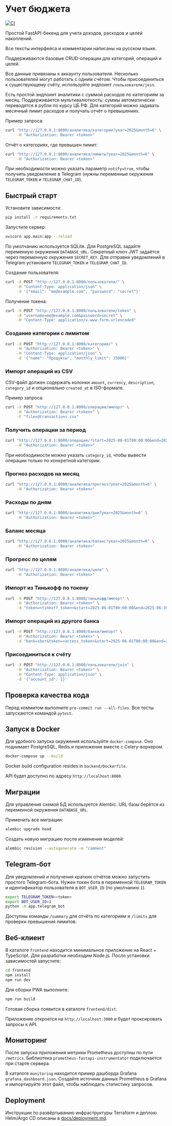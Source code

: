 # Учет бюджета

[![CI](https://github.com/DaneliyaPavel/budget-machine/actions/workflows/ci.yml/badge.svg)](https://github.com/DaneliyaPavel/budget-machine/actions/workflows/ci.yml)

Простой FastAPI-бекенд для учета доходов, расходов и целей накоплений.

Все тексты интерфейса и комментарии написаны на русском языке.

Поддерживаются базовые CRUD-операции для категорий, операций и целей.

Все данные привязаны к аккаунту пользователя.
Несколько пользователей могут работать с одним счётом. Чтобы присоединиться к существующему счёту, используйте эндпоинт `/пользователи/join`.

Есть простой эндпоинт аналитики с суммой расходов по категориям за месяц.
Поддерживается мультивалютность: суммы автоматически переводятся в рубли по курсу ЦБ РФ.
Для категорий можно задавать месячный лимит расходов и получать отчёт о превышениях.

Пример запроса:

```bash
curl "http://127.0.0.1:8000/аналитика/категории?year=2025&month=6" \
     -H "Authorization: Bearer <token>"
```

Отчёт о категориях, где превышен лимит:

```bash
curl "http://127.0.0.1:8000/аналитика/лимиты?year=2025&month=6" \
     -H "Authorization: Bearer <token>"
```

При необходимости можно указать параметр `notify=true`, чтобы получить уведомление
в Telegram (нужны переменные окружения `TELEGRAM_TOKEN` и `TELEGRAM_CHAT_ID`).


## Быстрый старт

Установите зависимости:

```bash
pip install -r requirements.txt
```

Запустите сервер:

```bash
uvicorn app.main:app --reload
```

По умолчанию используется SQLite. Для PostgreSQL задайте переменную окружения `DATABASE_URL`.
Секретный ключ JWT задаётся через переменную окружения `SECRET_KEY`.
Для отправки уведомлений в Telegram установите `TELEGRAM_TOKEN` и `TELEGRAM_CHAT_ID`.

Создание пользователя:

```bash
curl -X POST "http://127.0.0.1:8000/пользователи/" \
     -H "Content-Type: application/json" \
     -d '{"email": "me@example.com", "password": "secret"}'
```

Получение токена:

```bash
curl -X POST "http://127.0.0.1:8000/пользователи/token" \
     -d "username=me@example.com&password=secret" \
     -H "Content-Type: application/x-www-form-urlencoded"
```

### Создание категории с лимитом

```bash
curl -X POST "http://127.0.0.1:8000/категории/" \
     -H "Authorization: Bearer <token>" \
     -H "Content-Type: application/json" \
     -d '{"name": "Продукты", "monthly_limit": 15000}'
```

### Импорт операций из CSV

CSV-файл должен содержать колонки `amount`, `currency`, `description`, `category_id` и опционально `created_at` в ISO-формате.

Пример запроса:

```bash
curl -X POST "http://127.0.0.1:8000/операции/импорт" \
     -H "Authorization: Bearer <token>" \
     -F "file=@transactions.csv"
```

### Получить операции за период

```bash
curl "http://127.0.0.1:8000/операции/?start=2025-06-01T00:00:00&end=2025-06-30T23:59:59" \
     -H "Authorization: Bearer <token>"
```
При необходимости можно указать `category_id`, чтобы вывести операции только по конкретной категории.


### Прогноз расходов на месяц

```bash
curl "http://127.0.0.1:8000/аналитика/прогноз?year=2025&month=6" \
     -H "Authorization: Bearer <token>"
```

### Расходы по дням

```bash
curl "http://127.0.0.1:8000/аналитика/дни?year=2025&month=6" \
     -H "Authorization: Bearer <token>"
```

### Баланс месяца

```bash
curl "http://127.0.0.1:8000/аналитика/баланс?year=2025&month=6" \
     -H "Authorization: Bearer <token>"
```

### Прогресс по целям

```bash
curl "http://127.0.0.1:8000/аналитика/цели" \
     -H "Authorization: Bearer <token>"
```

### Импорт из Тинькофф по токену

```bash
curl -X POST "http://127.0.0.1:8000/тинькофф/импорт" \
     -H "Authorization: Bearer <token>" \
     -d "token=<tinkoff_token>&start=2025-06-01T00:00:00&end=2025-06-30T23:59:59"
```

### Импорт операций из другого банка

```bash
curl -X POST "http://127.0.0.1:8000/банки/импорт" \
     -H "Authorization: Bearer <token>" \
     -d "bank=sber&token=<access_token>&start=2025-06-01T00:00:00&end=2025-06-30T23:59:59"
```

### Присоединиться к счёту

```bash
curl -X POST "http://127.0.0.1:8000/пользователи/join" \
     -H "Authorization: Bearer <token>" \
     -H "Content-Type: application/json" \
     -d '{"account_id": 1}'
```
## Проверка качества кода

Перед коммитом выполните `pre-commit run --all-files`.
Все тесты запускаются командой `pytest`.


## Запуск в Docker

Для удобного запуска окружения используйте `docker-compose`. Оно поднимает PostgreSQL, Redis и приложение вместе с Celery-воркером.

```bash
docker-compose up --build
```

Docker build configuration resides in `backend/Dockerfile`.

API будет доступно по адресу `http://localhost:8000`.

## Миграции

Для управления схемой БД используется Alembic. URL базы берётся из
переменной окружения `DATABASE_URL`.

Применить все миграции:

```bash
alembic upgrade head
```

Создать новую миграцию после изменения моделей:

```bash
alembic revision --autogenerate -m "comment"
```

## Telegram-бот

Для уведомлений и получения кратких отчётов можно запустить простого Telegram-бота.
Нужен токен бота в переменной `TELEGRAM_TOKEN` и идентификатор пользователя
в `BOT_USER_ID` (по умолчанию `1`).

```bash
export TELEGRAM_TOKEN=<token>
export BOT_USER_ID=1
python -m app.telegram_bot
```

Доступны команды `/summary` для отчёта по категориям и `/limits` для проверки
превышения лимитов.

## Веб-клиент

В каталоге `frontend` находится минимальное приложение на React + TypeScript.
Для разработки необходим Node.js. После установки зависимостей запустите:

```bash
cd frontend
npm install
npm run dev
```

Для сборки PWA выполните:

```bash
npm run build
```

Готовая сборка появится в каталоге `frontend/dist`.

Приложение откроется на `http://localhost:3000` и будет проксировать запросы к API.

## Мониторинг

После запуска приложения метрики Prometheus доступны по пути `/metrics`.
Библиотека `prometheus-fastapi-instrumentator` подключается при старте сервера.

В каталоге `monitoring` находится пример дашборда Grafana
`grafana_dashboard.json`.
Создайте источник данных Prometheus в Grafana и импортируйте этот файл,
чтобы наблюдать статистику запросов.

## Deployment

Инструкции по развёртыванию инфраструктуры Terraform и деплою Helm/Argo CD описаны в [docs/deployment.md](docs/deployment.md).
